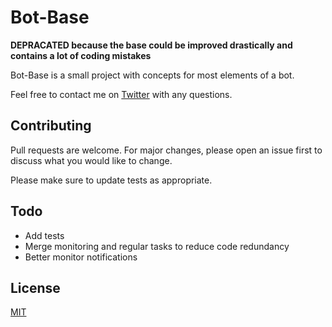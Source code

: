 # Bot-Base

**DEPRACATED because the base could be improved drastically and contains a lot of coding mistakes**

Bot-Base is a small project with concepts for most elements of a bot.

Feel free to contact me on [Twitter](https://twitter.com/pristine1862) with any questions.

## Contributing
Pull requests are welcome. For major changes, please open an issue first to discuss what you would like to change.

Please make sure to update tests as appropriate.

## Todo
- Add tests
- Merge monitoring and regular tasks to reduce code redundancy
- Better monitor notifications

## License
[MIT](https://github.com/EdwinJ0124/footsites/blob/master/LICENSE.md)

